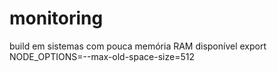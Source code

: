 # monitoring

build em sistemas com pouca memória RAM disponível
export NODE_OPTIONS=--max-old-space-size=512
